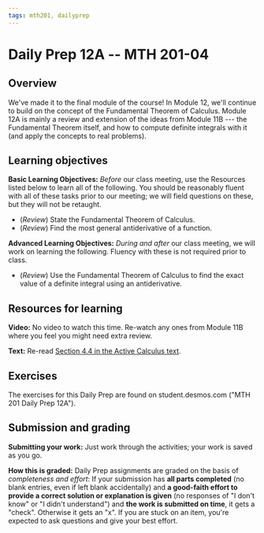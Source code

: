 ```yaml
---
tags: mth201, dailyprep
---
```


# Daily Prep 12A -- MTH 201-04

## Overview 

We've made it to the final module of the course! In Module 12, we'll continue to build on the concept of the Fundamental Theorem of Calculus. Module 12A is mainly a review and extension of the ideas from Module 11B --- the Fundamental Theorem itself, and how to compute definite integrals with it (and apply the concepts to real problems). 

## Learning objectives 

**Basic Learning Objectives:** *Before* our class meeting, use the Resources listed below to learn all of the following. You should be reasonably fluent with all of these tasks prior to our meeting; we will field questions on these, but they will not be retaught. 


+ (*Review*) State the Fundamental Theorem of Calculus.
+ (*Review*) Find the most general antiderivative of a function.


**Advanced Learning Objectives:** *During and after* our class meeting, we will work on learning the following. Fluency with these is not required prior to class. 

+ (*Review*) Use the Fundamental Theorem of Calculus to find the exact value of a definite integral using an antiderivative.

## Resources for learning

**Video:** No video to watch this time. Re-watch any ones from Module 11B where you feel you might need extra review. 

**Text:** Re-read [Section 4.4 in the Active Calculus text](https://activecalculus.org/single/sec-4-4-FTC.html). 


## Exercises 

The exercises for this Daily Prep are found on student.desmos.com ("MTH 201 Daily Prep 12A").


## Submission and grading 

**Submitting your work:** Just work through the activities; your work is saved as you go. 

**How this is graded:** Daily Prep assignments are graded on the basis of *completeness and effort*: If your submission has **all parts completed** (no blank entries, even if left blank accidentally) and **a good-faith effort to provide a correct solution or explanation is given** (no responses of "I don't know" or "I didn't understand") and **the work is submitted on time**, it gets a "check". Otherwise it gets an "x". If you are stuck on an item, you're expected to ask questions and give your best effort.  
<!--stackedit_data:
eyJoaXN0b3J5IjpbMjAxMjM0Nzk0OF19
-->